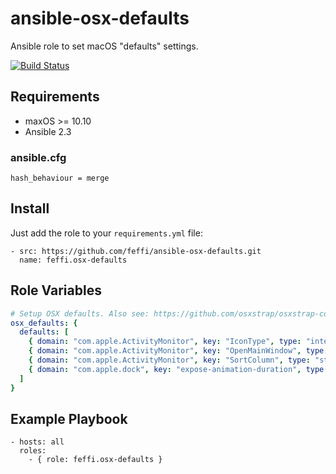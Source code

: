 # ansible-osx-defaults

Ansible role to set macOS "defaults" settings.

[![Build Status](https://travis-ci.org/feffi/ansible-osx-defaults.svg?branch=master)](https://travis-ci.org/feffi/ansible-osx-defaults)

## Requirements

* maxOS >= 10.10
* Ansible 2.3

### ansible.cfg
```
hash_behaviour = merge
```

## Install
Just add the role to your ``requirements.yml`` file:
```
- src: https://github.com/feffi/ansible-osx-defaults.git
  name: feffi.osx-defaults
```


## Role Variables

```yaml
# Setup OSX defaults. Also see: https://github.com/osxstrap/osxstrap-config-base/blob/master/config/osx-defaults.yml
osx_defaults: {
  defaults: [
    { domain: "com.apple.ActivityMonitor", key: "IconType", type: "integer", value: "5" },
    { domain: "com.apple.ActivityMonitor", key: "OpenMainWindow", type: "boolean", value: "true" },
    { domain: "com.apple.ActivityMonitor", key: "SortColumn", type: "string", value: "CPUUsage" },
    { domain: "com.apple.dock", key: "expose-animation-duration", type: "float", value: "0.12" }
  ]
}
```

## Example Playbook

    - hosts: all
      roles:
        - { role: feffi.osx-defaults }
